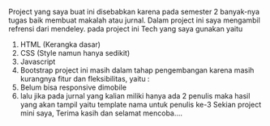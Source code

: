 Project yang saya buat ini disebabkan karena pada semester 2 banyak-nya tugas baik membuat makalah atau jurnal.
Dalam project ini saya mengambil refrensi dari mendeley. pada project ini Tech yang saya gunakan yaitu
1. HTML (Kerangka dasar)
2. CSS (Style namun hanya sedikit)
3. Javascript
4. Bootstrap
project ini masih dalam tahap pengembangan karena masih kurangnya fitur dan fleksibilitas, yaitu :
1. Belum bisa responsive dimobile
2. lalu jika pada jurnal yang kalian miliki hanya ada 2 penulis maka hasil yang akan tampil yaitu template
   nama untuk penulis ke-3
Sekian project mini saya, Terima kasih dan selamat mencoba....
